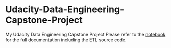 # Udacity-Data-Engineering-Capstone-Project
My Udacity Data Engineering Capstone Project
Please refer to the [notebook](https://github.com/Kene-Richard-Agu/Udacity-Data-Engineering-Capstone-Project/blob/master/Capstone%20Project%20Template.ipynb) for the full documentation including the ETL source code.
